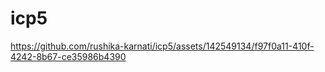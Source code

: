 # icp5


https://github.com/rushika-karnati/icp5/assets/142549134/f97f0a11-410f-4242-8b67-ce35986b4390

